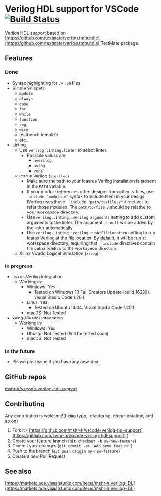 # Verilog HDL support for VSCode [![Build Status](https://travis-ci.org/mshr-h/vscode-verilog-hdl-support.svg?branch=master)](https://travis-ci.org/mshr-h/vscode-verilog-hdl-support)
Verilog HDL support based on [https://github.com/textmate/verilog.tmbundle](https://github.com/textmate/verilog.tmbundle) TextMate package.

## Features
### Done
- Syntax highlighting for `.v` `.vh` files
- Simple Snippets
    * `module`
    * `always`
    * `case`
    * `for`
    * `while`
    * `function`
    * `reg`
    * `wire`
    * testbench template
    * etc...
- Linting
    * Use `verilog.linting.linter` to select linter.
        - Possible values are
            * `iverilog`
            * `xvlog`
            * `none`
    * Icarus Verilog (`iverilog`)
        - Make sure the path to your Icaurus Verilog installation is present in the `PATH` variable.
        - If your module references other designs from other .v files, use `` `include "module.v"`` syntax to include them in your design. IVerilog uses these `` `include "path/to/file.v"`` directives to refer those modules. The `path/to/file.v` should be relative to your workspace directory.
        - Use `verilog.linting.iverilog.arguments` setting to add custom arguments to the linter. The argument `-t null` will be added by the linter automatically
        - Use `verilog.linting.iverilog.runAtFileLocation` setting to run Icarus Verilog at the file location. By default, it will be run at workspace directory, requiring that `` `include`` directives contain file paths relative to the workspace directory.
    * Xilinx Vivado Logical Simulation (`xvlog`)

### In progress
- Icarus Verilog integration
    * Working in:
        - Windows: Yes
            * Tested on Windows 10 Fall Creators Update (build 16299). Visual Studio Code 1.20.1
        - Linux: Yes
            * Tested on Ubuntu 14.04. Visual Studio Code 1.20.1
        - macOS: Not Tested
- xvlog(Vivado) integration
    * Working in:
        - Windows: Yes
        - Ubuntu: Not Tested (Will be tested soon)
        - macOS: Not Tested

### In the future
- Please post issue if you have any new idea

## GitHub repos
[mshr-h/vscode-verilog-hdl-support](https://github.com/mshr-h/vscode-verilog-hdl-support)

## Contributing
Any contribution is welcome!(fixing typo, refactoring, documentation, and so on)

1. Fork it ( [https://github.com/mshr-h/vscode-verilog-hdl-support](https://github.com/mshr-h/vscode-verilog-hdl-support) )
2. Create your feature branch (`git checkout -b my-new-feature`)
3. Commit your changes (`git commit -am 'Add some feature'`)
4. Push to the branch (`git push origin my-new-feature`)
5. Create a new Pull Request

## See also
[https://marketplace.visualstudio.com/items/mshr-h.VerilogHDL](https://marketplace.visualstudio.com/items/mshr-h.VerilogHDL)
